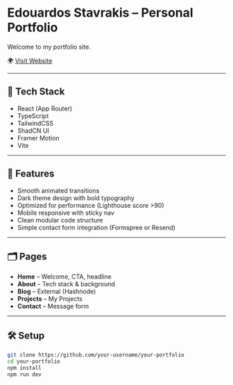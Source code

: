 # Edouardos Stavrakis – Personal Portfolio

Welcome to my portfolio site. 

🌍 [Visit Website](https://www.edouardosstavrakis.com)

---

## 🚀 Tech Stack

- React (App Router)
- TypeScript
- TailwindCSS
- ShadCN UI
- Framer Motion
- Vite

---

## 📄 Features

- Smooth animated transitions
- Dark theme design with bold typography
- Optimized for performance (Lighthouse score >90)
- Mobile responsive with sticky nav
- Clean modular code structure
- Simple contact form integration (Formspree or Resend)

---

## 🗂️ Pages

- **Home** – Welcome, CTA, headline
- **About** – Tech stack & background
- **Blog** – External (Hashnode)
- **Projects** – My Projects
- **Contact** – Message form

---

## 🛠 Setup

```bash
git clone https://github.com/your-username/your-portfolio
cd your-portfolio
npm install
npm run dev
